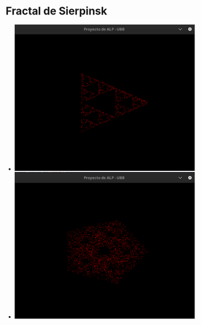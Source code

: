 # Fractal de Sierpinsk

  - ![Imagen del output para n = 3](https://raw.githubusercontent.com/usery2k/fractal-sierpinski/main/images/Screenshot%20from%202024-08-04%2014-46-53.png)
  - ![Imagen del output para n = 5](https://raw.githubusercontent.com/usery2k/fractal-sierpinski/main/images/Screenshot%20from%202024-08-04%2014-47-11.png)
